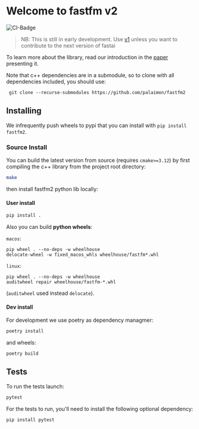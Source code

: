 # Welcome to fastfm v2
![CI-Badge](https://github.com/palaimon/fastfm2/workflows/WHL/badge.svg)

> NB: This is still in early development. Use [v1](https://github.com/ibayer/fastFM) unless you want to contribute to the next version of fastai


To learn more about the library, read our introduction in the [paper](http://arxiv.org/abs/1505.00641) presenting it.

Note that c++ dependencies are in a submodule, so to clone with all dependencies included, you should use:

     git clone --recurse-submodules https://github.com/palaimon/fastfm2

## Installing

We infrequently push wheels to pypi that you can install with `pip install fastfm2`.

### Source Install

You can build the latest version from source (requires `cmake>=3.12`) by first compiling the c++ library from the project root directory:

```bash
make
```
then install fastfm2 python lib locally:

#### User install

```bash
pip install .
```
Also you can build **python wheels**:

`macos`:
```shell
pip wheel . --no-deps -w wheelhouse
delocate-wheel -w fixed_macos_whls wheelhouse/fastfm*.whl
```

`linux`:
```shell
pip wheel . --no-deps -w wheelhouse
auditwheel repair wheelhouse/fastfm-*.whl
```
(`auditwheel` used instead `delocate`).

#### Dev install

For development we use poetry as dependency managmer:
```bash
poetry install
```

and wheels:
```shell
poetry build
```


## Tests

To run the tests launch:

```bash
pytest
```

For the tests to run, you'll need to install the following optional dependency:

```
pip install pytest
```
